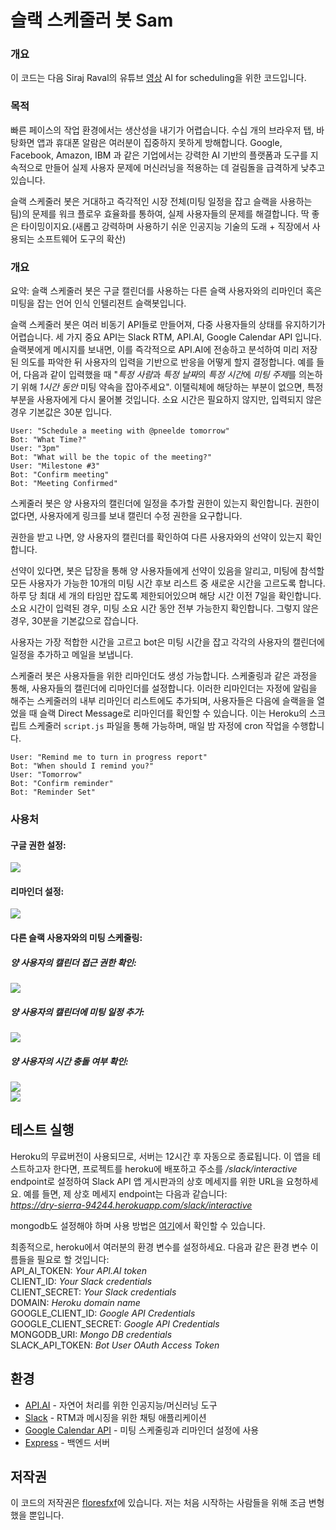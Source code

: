 # 슬랙 스케줄러 봇 Sam

### 개요

이 코드는 다음 Siraj Raval의 유튜브 [영상](https://www.youtube.com/watch?v=nvLJq4GnCg4&feature=youtu.be) AI for scheduling을 위한 코드입니다.

### 목적

빠른 페이스의 작업 환경에서는 생산성을 내기가 어렵습니다. 수십 개의 브라우저 탭, 바탕화면 앱과 휴대폰 알람은 여러분이 집중하지 못하게 방해합니다. Google, Facebook, Amazon, IBM 과 같은 기업에서는 강력한 AI 기반의 플랫폼과 도구를 지속적으로 만들어 실제 사용자 문제에 머신러닝을 적용하는 데 걸림돌을 급격하게 낮추고 있습니다.

슬랙 스케줄러 봇은 거대하고 즉각적인 시장 전체(미팅 일정을 잡고 슬랙을 사용하는 팀)의 문제를 워크 플로우 효율화를 통하여, 실제 사용자들의 문제를 해결합니다. 딱 좋은 타이밍이지요.(새롭고 강력하며 사용하기 쉬운 인공지능 기술의 도래 + 직장에서 사용되는 소프트웨어 도구의 확산) 


### 개요

요약: 슬랙 스케줄러 봇은 구글 캘린더를 사용하는 다른 슬랙 사용자와의 리마인더 혹은 미팅을 잡는 언어 인식 인텔리젼트 슬랙봇입니다.

슬랙 스케줄러 봇은 여러 비동기 API들로 만들어져, 다중 사용자들의 상태를 유지하기가 어렵습니다. 세 가지 중요 API는 Slack RTM, API.AI, Google Calendar API 입니다. 슬랙봇에게 메시지를 보내면, 이를 즉각적으로 API.AI에 전송하고 분석하여 미리 저장된 의도를 파악한 뒤 사용자의 입력을 기반으로 반응을 어떻게 할지 결정합니다. 예를 들어, 다음과 같이 입력했을 때 "*특정 사람*과 *특정 날짜*의 *특정 시간*에 *미팅 주제*를 의논하기 위해 *1시간 동안* 미팅 약속을 잡아주세요". 이탤릭체에 해당하는 부분이 없으면, 특정 부분을 사용자에게 다시 물어볼 것입니다. 소요 시간은 필요하지 않지만, 입력되지 않은 경우 기본값은 30분 입니다.
  
```Example:  
User: "Schedule a meeting with @pneelde tomorrow"  
Bot: "What Time?"  
User: "3pm"  
Bot: "What will be the topic of the meeting?"  
User: "Milestone #3"  
Bot: "Confirm meeting"  
Bot: "Meeting Confirmed"  
```
  
  
스케줄러 봇은 양 사용자의 캘린더에 일정을 추가할 권한이 있는지 확인합니다. 권한이 없다면, 사용자에게 링크를 보내 캘린더 수정 권한을 요구합니다.
  
권한을 받고 나면, 양 사용자의 캘린더를 확인하여 다른 사용자와의 선약이 있는지 확인합니다.

선약이 있다면, 봇은 답장을 통해 양 사용자들에게 선약이 있음을 알리고, 미팅에 참석할 모든 사용자가 가능한 10개의 미팅 시간 후보 리스트 중 새로운 시간을 고르도록 합니다. 하루 당 최대 세 개의 타임만 잡도록 제한되어있으며 해당 시간 이전 7일을 확인합니다. 소요 시간이 입력된 경우, 미팅 소요 시간 동안 전부 가능한지 확인합니다. 그렇지 않은 경우, 30분을 기본값으로 잡습니다.

사용자는 가장 적합한 시간을 고르고 bot은 미팅 시간을 잡고 각각의 사용자의 캘린더에 일정을 추가하고 메일을 보냅니다. 
  
스케줄러 봇은 사용자들을 위한 리마인더도 생성 가능합니다. 스케줄링과 같은 과정을 통해, 사용자들의 캘린더에 리마인더를 설정합니다. 이러한 리마인더는 자정에 알림을 해주는 스케줄러의 내부 리마인더 리스트에도 추가되며, 사용자들은 다음에 슬랙을을 열었을 때 슬랙 Direct Message로 리마인더를 확인할 수 있습니다. 이는 Heroku의 스크립트 스케줄러 `script.js` 파일을 통해 가능하며, 매일 밤 자정에 cron 작업을 수행합니다. 
  
```Example:  
User: "Remind me to turn in progress report"  
Bot: "When should I remind you?"  
User: "Tomorrow"  
Bot: "Confirm reminder"  
Bot: "Reminder Set"  
```

### 사용처

#### 구글 권한 설정:  
![](https://cl.ly/1u3x1y2Y1W1u/Screen%20Recording%202017-08-01%20at%2008.12%20PM.gif)

#### 리마인더 설정:  
![](https://cl.ly/0T3Z3c0m2n2k/Screen%20Recording%202017-08-01%20at%2008.22%20PM.gif)

#### 다른 슬랙 사용자와의 미팅 스케줄링:

##### 양 사용자의 캘린더 접근 권한 확인:  
![](https://cl.ly/1p39180G0a0O/Screen%20Recording%202017-08-01%20at%2008.25%20PM.gif)

##### 양 사용자의 캘린더에 미팅 일정 추가:  
![](https://cl.ly/0g200n0I2w1M/Screen%20Recording%202017-08-01%20at%2008.32%20PM.gif)

##### 양 사용자의 시간 충돌 여부 확인:  
![](https://cl.ly/3S1N0q2a1W0b/Screen%20Recording%202017-08-01%20at%2008.40%20PM.gif)  
![](https://cl.ly/0o401z1J2k2k/Screen%20Recording%202017-08-01%20at%2008.48%20PM.gif)


## 테스트 실행

Heroku의 무료버전이 사용되므로, 서버는 12시간 후 자동으로 종료됩니다. 이 앱을 테스트하고자 한다면, 프로젝트를 heroku에 배포하고 주소를 */slack/interactive* endpoint로 설정하여 Slack API 앱 게시판과의 상호 메세지를 위한 URL을 요청하세요. 예를 들면, 제 상호 메세지 endpoint는 다음과 같습니다:  
*https://dry-sierra-94244.herokuapp.com/slack/interactive*  
  
mongodb도 설정해야 하며 사용 방법은 [여기](http://fredrik.anderzon.se/2017/01/17/setting-up-a-free-mongodb-database-on-mlab-and-connecting-to-it-with-node-js/)에서 확인할 수 있습니다.

최종적으로, heroku에서 여러분의 환경 변수를 설정하세요. 다음과 같은 환경 변수 이름들을 필요로 할 것입니다:  
API_AI_TOKEN: *Your API.AI token*  
CLIENT_ID: *Your Slack credentials*  
CLIENT_SECRET: *Your Slack credentials*  
DOMAIN: *Heroku domain name*  
GOOGLE_CLIENT_ID: *Google API Credentials*  
GOOGLE_CLIENT_SECRET: *Google API Credentials*  
MONGODB_URI: *Mongo DB credentials*  
SLACK_API_TOKEN: *Bot User OAuth Access Token*  


## 환경

* [API.AI](https://api.ai/) - 자연어 처리를 위한 인공지능/머신러닝 도구
* [Slack](https://api.slack.com/) - RTM과 메시징을 위한 채팅 애플리케이션
* [Google Calendar API](https://developers.google.com/google-apps/calendar/) - 미팅 스케줄링과 리마인더 설정에 사용  
* [Express](https://expressjs.com/) - 백엔드 서버


## 저작권

이 코드의 저작권은 [floresfxf](https://www.youtube.com/watch?v=nvLJq4GnCg4&feature=youtu.be)에 있습니다. 저는 처음 시작하는 사람들을 위해 조금 변형했을 뿐입니다.
